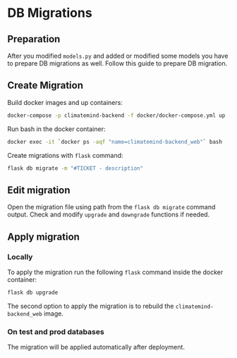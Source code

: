 # DB Migrations
## Preparation
After you modified `models.py` and added or modified some models you have to prepare DB migrations as well. Follow this guide to prepare DB migration.

## Create Migration

Build docker images and up containers: 

```bash
docker-compose -p climatemind-backend -f docker/docker-compose.yml up --build -d
```

Run bash in the docker container:

```bash
docker exec -it `docker ps -aqf "name=climatemind-backend_web"` bash
```

Create migrations with `flask` command:

```bash
flask db migrate -m "#TICKET - description" 
```

## Edit migration

Open the migration file using path from the `flask db migrate` command output.
Check and modify `upgrade` and `downgrade` functions if needed.

## Apply migration

### Locally

To apply the migration run the following `flask` command inside the docker container:

```bash
flask db upgrade
```

The second option to apply the migration is to rebuild the `climatemind-backend_web` image.

### On test and prod databases

The migration will be applied automatically after deployment. 




